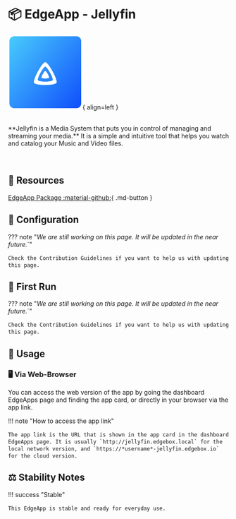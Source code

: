# 📦 EdgeApp - Jellyfin

![Invidious Logo](../../assets/images/edgeapps/jellyfin.png){ align=left }

<br>
**Jellyfin is a Media System that puts you in control of managing and streaming your media.** It is a simple and intuitive tool that helps you watch and catalog your Music and Video files.
<br><br><br>

## 🔗 Resources

[EdgeApp Package :material-github:](https://github.com/edgebox-iot/apps/tree/main/jellifyn){ .md-button }

## 📝 Configuration

??? note "*We are still working on this page. It will be updated in the near future.*`"

    Check the Contribution Guidelines if you want to help us with updating this page.

## 🏃 First Run

??? note "*We are still working on this page. It will be updated in the near future.*`"

    Check the Contribution Guidelines if you want to help us with updating this page.

## 📖 Usage

### 🖥️ Via Web-Browser

You can access the web version of the app by going the dashboard EdgeApps page and finding the app card, or directly in your browser via the app link.

!!! note "How to access the app link"

    The app link is the URL that is shown in the app card in the dashboard EdgeApps page. It is usually `http://jellyfin.edgebox.local` for the local network version, and `https://*username*-jellyfin.edgebox.io` for the cloud version.

## ⚖️ Stability Notes

!!! success "Stable"

    This EdgeApp is stable and ready for everyday use.
